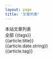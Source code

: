 ```yaml
---
layout: page
title: '文章列表'
---
```

<script setup>
import { computed, reactive } from 'vue';
import { data } from '../../.vitepress/theme/posts.data.mts';

const ALL_TAG_VALUE = 'all'
const currentTag = reactive({
  value: ALL_TAG_VALUE,
  setTag(tag) {
    this.value = tag;
  }
});
const { posts, tags } = data;
const pageData = computed(() => {
  return currentTag.value === ALL_TAG_VALUE ? posts : posts.filter(_ => _.tag === currentTag.value)
})

const onTagSelect = (e) => currentTag.setTag(e);

</script>

<style lang="scss" module>
  .main {
    padding: 48px 32px 0;
    max-width: 788px;
    margin: 0 auto;

    & .listwrap {
      margin-top: 24px;
    }
  }
  .tag_list {
    list-style-type: none;
    display: flex;
    align-items: center;
    flex-wrap: wrap;

    .tag_item {
      margin-top: 0;
      background-color: var(--vp-c-indigo-soft);
      font-weight: bold;
      color: var(--vp-c-text-1);
      padding: 2px 8px;
      font-size: 12px;
      border-radius: 6px;
      cursor: pointer;
      margin-right: 12px;
      margin-top: 12px;

      &:hover {
        background: var(--vp-c-indigo-1);
        color: var(--vp-c-bg-soft);
        transition: all, .3s
      }

      &.current {
        background: var(--vp-c-indigo-1);
        color: var(--vp-c-bg-soft);
        transition: all, .3s;
      }
    }
  }

  .date {
    text-align: right;
  }

  .pagetitle {
    font-size: 2em;
    font-weight: bold;
    line-height: 2.5em;
  }

  .pagetags {
    display: flex;
  }

  .item_wrapper {
    padding: 0;
    border-radius: 16px;
    background-color: #fff;
    border: 1px solid #dedfe0;
    box-shadow: 1px 1px 1px #e2e2e3;
    margin-bottom: 12px;

    .item_title {
      display: flex;
      align-items: center;
      border-bottom: solid 1px #e2e2e3;
      padding: 20px;
    }

    .item_desc {
      display: flex;
      justify-content: space-between;
      padding: 10px 20px;
      color: var(--vp-c-text-2);
      font-size: 14px;
      box-sizing: border-box;
    }

    .tag {
      margin-left: 12px;
      font-size: 12px;
      background-color: var(--vp-c-indigo-soft);  
      color: var(--vp-c-text-1);
      padding: 0 8px;
      font-size: 12px;
      border-radius: 6px;
      cursor: pointer;

      &:hover {
        font-weight: bold;
        background: var(--vp-c-indigo-1);
        color: var(--vp-c-bg-soft);
        transition: all, .3s;
      }
    }
  }

  .currenttag {
    background: var(--vp-c-indigo-1);
    color: var(--vp-c-bg-soft);
  }

  .item_link,
  .item_link:link,
  .item_link:visited {
    font-size: 20px;
    text-decoration: none;
  }
  .item_link:hover {
    text-decoration: underline;
  }

</style>
<main :class="$style.main">
  <section :class="$style.pagetitle">本站文章列表</section>
  <section :class="$style.pagetags">
    <div :class="$style.tag_list">
      <span
        :class="[$style.tag_item, currentTag.value === 'all' ? $style.current : '']"
        @click="onTagSelect('all')"
      >
        全部
      </span>
      <span
        :class="[$style.tag_item, currentTag.value === tags ? $style.current : '']"
        v-for="(tags, idx) in tags"
        :key="idx"
        @click="onTagSelect(tags)"
      >
        {{tags}}
      </span>
    </div>
  </section>
  <section :class="$style.listwrap">
    <div v-for="(article, index) in pageData" :key="index" :class="$style.item_wrapper">
      <div :class="$style.item_title">
        <a :href="article.url" :class="$style.item_link">{{article.title}}</a>
      </div>
      <div :class="$style.item_desc">
        <div :class="$style.date">{{article.date.string}}</div>
        <span :class="$style.tag" @click="onTagSelect(article.tag)">{{article.tag}}</span>
      </div>
    </div>
  </section>
</main>

